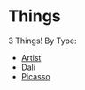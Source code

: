 # Things

3 Things! By Type:

* [Artist](http://example.enola.dev/Artist)
* [Dalí](http://example.enola.dev/Dalí)
* [Picasso](http://example.enola.dev/Picasso)
